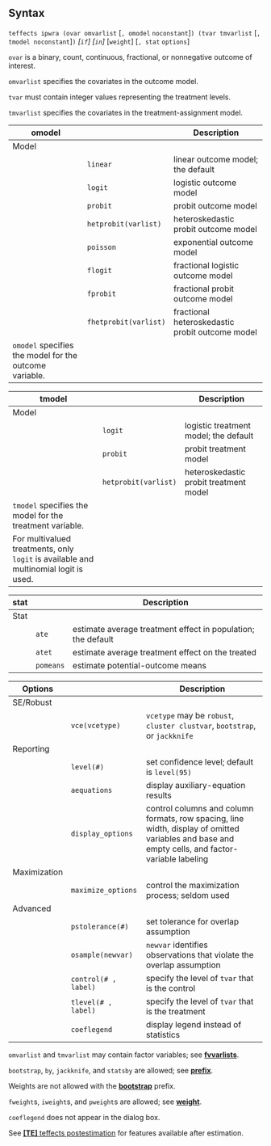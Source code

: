 ## Syntax

`teffects ipwra (ovar omvarlist` \[`, omodel`
`noconstant`\]`) (tvar tmvarlist` \[`, tmodel noconstant`\]`)`
_\[`if`\] \[`in`\]_ \[`weight`\] \[`, stat`
`options`\]

`ovar` is a binary, count, continuous, fractional, or nonnegative
outcome of interest.

`omvarlist` specifies the covariates in the outcome model.

`tvar` must contain integer values representing the treatment levels.

`tmvarlist` specifies the covariates in the treatment-assignment model.

| omodel                                                 |                       | Description                                     |
|--------------------------------------------------------|-----------------------|-------------------------------------------------|
| Model                                                  |                       |                                                 |
|                                                        | `linear`              | linear outcome model; the default               |
|                                                        | `logit`               | logistic outcome model                          |
|                                                        | `probit`              | probit outcome model                            |
|                                                        | `hetprobit(varlist)`  | heteroskedastic probit outcome model            |
|                                                        | `poisson`             | exponential outcome model                       |
|                                                        | `flogit`              | fractional logistic outcome model               |
|                                                        | `fprobit`             | fractional probit outcome model                 |
|                                                        | `fhetprobit(varlist)` | fractional heteroskedastic probit outcome model |
| `omodel` specifies the model for the outcome variable. |                       |                                                 |

| tmodel                                                                               |                      | Description                            |
|--------------------------------------------------------------------------------------|----------------------|----------------------------------------|
| Model                                                                                |                      |                                        |
|                                                                                      | `logit`              | logistic treatment model; the default  |
|                                                                                      | `probit`             | probit treatment model                 |
|                                                                                      | `hetprobit(varlist)` | heteroskedastic probit treatment model |
| `tmodel` specifies the model for the treatment variable.                             |                      |                                        |
| For multivalued treatments, only `logit` is available and multinomial logit is used. |                      |                                        |

| stat |           | Description                                                  |
|------|-----------|--------------------------------------------------------------|
| Stat |           |                                                              |
|      | `ate`     | estimate average treatment effect in population; the default |
|      | `atet`    | estimate average treatment effect on the treated             |
|      | `pomeans` | estimate potential-outcome means                             |

| Options      |                      | Description                                                                                                                                      |
|--------------|----------------------|--------------------------------------------------------------------------------------------------------------------------------------------------|
| SE/Robust    |                      |                                                                                                                                                  |
|              | `vce(vcetype)`       | `vcetype` may be `robust`, `cluster clustvar`, `bootstrap`, or `jackknife`                                                                     |
| Reporting    |                      |                                                                                                                                                  |
|              | `level(#)`           | set confidence level; default is `level(95)`                                                                                                     |
|              | `aequations`         | display auxiliary-equation results                                                                                                               |
|              | `display_options`    | control columns and column formats, row spacing, line width, display of omitted variables and base and empty cells, and factor-variable labeling |
| Maximization |                      |                                                                                                                                                  |
|              | `maximize_options`   | control the maximization process; seldom used                                                                                                    |
| Advanced     |                      |                                                                                                                                                  |
|              | `pstolerance(#)`     | set tolerance for overlap assumption                                                                                                             |
|              | `osample(newvar)`    | `newvar` identifies observations that violate the overlap assumption                                                                             |
|              | `control(# , label)` | specify the level of `tvar` that is the control                                                                                                  |
|              | `tlevel(# , label)`  | specify the level of `tvar` that is the treatment                                                                                                |
|              | `coeflegend`         | display legend instead of statistics                                                                                                             |

`omvarlist` and `tmvarlist` may contain factor variables; see
[<strong>fvvarlists</strong>](http://www.stata.com/help.cgi?fvvarlists).

`bootstrap`, `by`, `jackknife`, and `statsby` are allowed; see
[<strong>prefix</strong>](http://www.stata.com/help.cgi?prefix).

Weights are not allowed with the
[<strong>bootstrap</strong>](http://www.stata.com/help.cgi?bootstrap)
prefix.

`fweight`s, `iweight`s, and `pweight`s are allowed; see
[<strong>weight</strong>](http://www.stata.com/help.cgi?weight).

`coeflegend` does not appear in the dialog box.

See
[<strong>[TE]</strong> teffects postestimation](http://www.stata.com/help.cgi?teffects_postestimation)
for features available after estimation.
